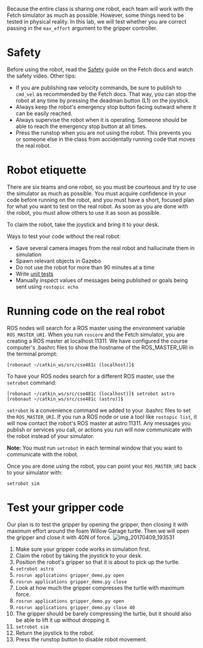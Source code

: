 Because the entire class is sharing one robot, each team will work with the Fetch simulator as much as possible.
However, some things need to be tested in physical reality.
In this lab, we will test whether you are correct passing in the `max_effort` argument to the gripper controller.

# Safety
Before using the robot, read the [Safety](http://docs.fetchrobotics.com/safety.html) guide on the Fetch docs and watch the safety video.
Other tips:
* If you are publishing raw velocity commands, be sure to publish to `cmd_vel` as recommended by the Fetch docs. That way, you can stop the robot at any time by pressing the deadman button (L1) on the joystick.
* Always keep the robot's emergency stop button facing outward where it can be easily reached.
* Always supervise the robot when it is operating. Someone should be able to reach the emergency stop button at all times.
* Press the runstop when you are not using the robot. This prevents you or someone else in the class from accidentally running code that moves the real robot.

# Robot etiquette
There are six teams and one robot, so you must be courteous and try to use the simulator as much as possible.
You must acquire confidence in your code before running on the robot, and you must have a short, focused plan for what you want to test on the real robot.
As soon as you are done with the robot, you must allow others to use it as soon as possible.

To claim the robot, take the joystick and bring it to your desk.

Ways to test your code without the real robot:
* Save several camera images from the real robot and hallucinate them in simulation
* Spawn relevant objects in Gazebo
* Do not use the robot for more than 90 minutes at a time
* Write [unit tests](http://wiki.ros.org/UnitTesting)
* Manually inspect values of messages being published or goals being sent using `rostopic echo`

# Running code on the real robot
ROS nodes will search for a ROS master using the environment variable `ROS_MASTER_URI`.
When you run `roscore` and the Fetch simulator, you are creating a ROS master at localhost:11311.
We have configured the course computer's .bashrc files to show the hostname of the ROS_MASTER_URI in the terminal prompt:
```
[robonaut ~/catkin_ws/src/cse481c (localhost)]$ 
```

To have your ROS nodes search for a different ROS master, use the `setrobot` command:
```
[robonaut ~/catkin_ws/src/cse481c (localhost)]$ setrobot astro
[robonaut ~/catkin_ws/src/cse481c (astro)]$
```

`setrobot` is a convenience command we added to your .bashrc files to set the `ROS_MASTER_URI`.
If you run a ROS node or use a tool like `rostopic list`, it will now contact the robot's ROS master at astro:11311.
Any messages you publish or services you call, or actions you run will now communicate with the robot instead of your simulator.

**Note:** You must run `setrobot` in each terminal window that you want to communicate with the robot.

Once you are done using the robot, you can point your `ROS_MASTER_URI` back to your simulator with:
```
setrobot sim
```

# Test your gripper code
Our plan is to test the gripper by opening the gripper, then closing it with maximum effort around the foam Willow Garage turtle.
Then we will open the gripper and close it with 40N of force.
![img_20170409_193531](https://cloud.githubusercontent.com/assets/1175286/24843959/310a91f8-1d5c-11e7-81f6-6d63b2c04d96.jpg)

1. Make sure your gripper code works in simulation first.
1. Claim the robot by taking the joystick to your desk.
1. Position the robot's gripper so that it is about to pick up the turtle.
1. `setrobot astro`
1. `rosrun applications gripper_demo.py open`
1. `rosrun applications gripper_demo.py close`
1. Look at how much the gripper compresses the turtle with maximum force.
1. `rosrun applications gripper_demo.py open`
1. `rosrun applications gripper_demo.py close 40`
1. The gripper should be barely compressing the turtle, but it should also be able to lift it up without dropping it.
1. `setrobot sim`
1. Return the joystick to the robot.
1. Press the runstop button to disable robot movement.
